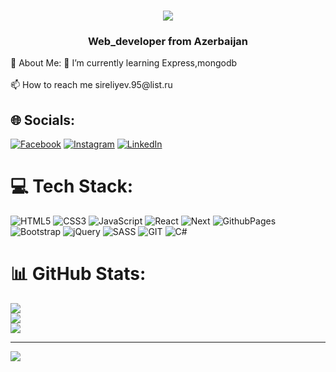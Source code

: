<h1 align="center">
    <img src="https://readme-typing-svg.herokuapp.com/?font=Righteous&size=35&center=true&vCenter=true&width=500&height=70&duration=4000&lines=Hi+There!+👋;+I'm+Tharlan+Shiraliyev!;" />
</h1>
<h3 align="center">Web_developer from Azerbaijan</h3>
💫 About Me:
🌱 I’m currently learning Express,mongodb<br><br>
📫 How to reach me sireliyev.95@list.ru

## 🌐 Socials:
[![Facebook](https://img.shields.io/badge/Facebook-%231877F2.svg?logo=Facebook&logoColor=white)](https://facebook.com/profile.php?id=100007120247542) [![Instagram](https://img.shields.io/badge/Instagram-%23E4405F.svg?logo=Instagram&logoColor=white)](https://instagram.com/tarlan.t1/) [![LinkedIn](https://img.shields.io/badge/LinkedIn-%230077B5.svg?logo=linkedin&logoColor=white)](https://linkedin.com/in/terlan-sireliyev-820a44258/) 

# 💻 Tech Stack:
 ![HTML5](https://img.shields.io/badge/html5-%23E34F26.svg?style=for-the-badge&logo=html5&logoColor=white) ![CSS3](https://img.shields.io/badge/css3-%231572B6.svg?style=for-the-badge&logo=css3&logoColor=white)   ![JavaScript](https://img.shields.io/badge/javascript-%23323330.svg?style=for-the-badge&logo=javascript&logoColor=%23F7DF1E) ![React](https://img.shields.io/badge/react-%2320232a.svg?style=for-the-badge&logo=react&logoColor=%2361DAFB)  ![Next](https://img.shields.io/badge/next-%23323330.svg?style=for-the-badge&logo=next&logoColor=%23F7DF1E)  ![GithubPages](https://img.shields.io/badge/github%20pages-121013?style=for-the-badge&logo=github&logoColor=white) ![Bootstrap](https://img.shields.io/badge/bootstrap-%238511FA.svg?style=for-the-badge&logo=bootstrap&logoColor=white) ![jQuery](https://img.shields.io/badge/jquery-%230769AD.svg?style=for-the-badge&logo=jquery&logoColor=white)  ![SASS](https://img.shields.io/badge/SASS-hotpink.svg?style=for-the-badge&logo=SASS&logoColor=white) ![GIT](https://img.shields.io/badge/Git-fc6d26?style=for-the-badge&logo=git&logoColor=white) ![C#](https://img.shields.io/badge/c%23-%23239120.svg?style=for-the-badge&logo=c-sharp&logoColor=white) 
# 📊 GitHub Stats:
![](https://github-readme-stats.vercel.app/api?username=terlan-sireliyev&theme=dark&hide_border=false&include_all_commits=false&count_private=true)<br/>
![](https://github-readme-streak-stats.herokuapp.com/?user=terlan-sireliyev&theme=dark&hide_border=false)<br/>
![](https://github-readme-stats.vercel.app/api/top-langs/?username=terlan-sireliyev&theme=dark&hide_border=false&include_all_commits=false&count_private=true&layout=compact)

---
[![](https://visitcount.itsvg.in/api?id=nijatS&icon=0&color=0)](https://visitcount.itsvg.in)

<!-- Proudly created with GPRM ( https://gprm.itsvg.in ) -->
